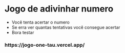 # Jogo de adivinhar numero
<ul>
  <li>Você tenta acertar o numero</li>
  <li>Se erra ver quantas tentativas você consegue acertar</li>
  <li>Bora testar</li>
</ul>
<h3>https://jogo-one-tau.vercel.app/</h3>
